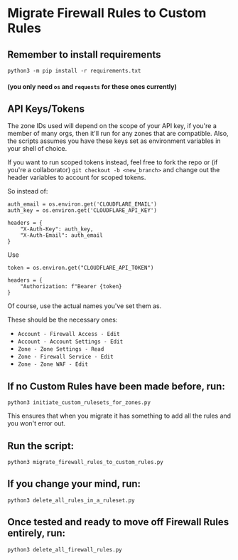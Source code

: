 # Migrate Firewall Rules to Custom Rules

## Remember to install requirements 
```python3 -m pip install -r requirements.txt```

#### (you only need `os` and `requests` for these ones currently)

## API Keys/Tokens
The zone IDs used will depend on the scope of your API key, if you're a member of many orgs, then it'll run for any zones that are compatible. Also, the scripts assumes you have these keys set as environment variables in your shell of choice.

If you want to run scoped tokens instead, feel free to fork the repo or (if you're a collaborator) `git checkout -b <new_branch>` and change out the header variables to account for scoped tokens.

So instead of:

```
auth_email = os.environ.get('CLOUDFLARE_EMAIL')
auth_key = os.environ.get('CLOUDFLARE_API_KEY')

headers = {
    "X-Auth-Key": auth_key,
    "X-Auth-Email": auth_email
}
```

Use

```
token = os.environ.get("CLOUDFLARE_API_TOKEN")

headers = {
    "Authorization: f"Bearer {token}
}
```

Of course, use the actual names you've set them as.

These should be the necessary ones:
- `Account - Firewall Access - Edit`
- `Account - Account Settings - Edit`
- `Zone - Zone Settings - Read`
- `Zone - Firewall Service - Edit`
- `Zone - Zone WAF - Edit`

## If no Custom Rules have been made before, run:
```python3 initiate_custom_rulesets_for_zones.py``` 

This ensures that when you migrate it has something to add all the rules and you won't error out.

## Run the script:
```python3 migrate_firewall_rules_to_custom_rules.py```

## If you change your mind, run:
```python3 delete_all_rules_in_a_ruleset.py```

## Once tested and ready to move off Firewall Rules entirely, run:
```python3 delete_all_firewall_rules.py```
